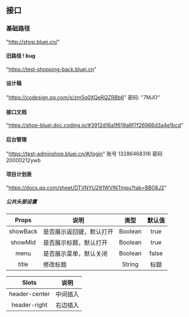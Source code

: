 ## 接口

### 基础路径

"http://shop.bluej.cn/"

#### 旧路径 ! bug

"https://test-shopping-back.bluej.cn"

#### 设计稿

"https://codesign.qq.com/s/zm5q0XQeRQZRBb6" 密码: "7MJO"

#### 接口文档

"https://shop-bluej.doc.coding.io/#3912d16a1f619a6f7f26966d3a4e1bcd"

#### 后台管理

"https://test-adminshop.bluej.cn/#/login"
账号 13286468316
密码 20000212ywb

#### 项目计划表

"https://docs.qq.com/sheet/DTVNYU291WVlNTmpu?tab=BB08J2"

##### 公共头部设置

|  Props   | 说明                     |  类型   | 默认值 |
| :------: | ------------------------ | :-----: | :----: |
| showBack | 是否展示返回键，默认打开 | Boolean |  true  |
| showMid  | 是否展示标题，默认打开   | Boolean |  true  |
|   menu   | 是否展示菜单，默认关闭   | Boolean | false  |
|  title   | 修改标题                 | String  |  标题  |

|     Slots     |   说明   |
| :-----------: | :------: |
| header-center | 中间插入 |
| header-right  | 右边插入 |
